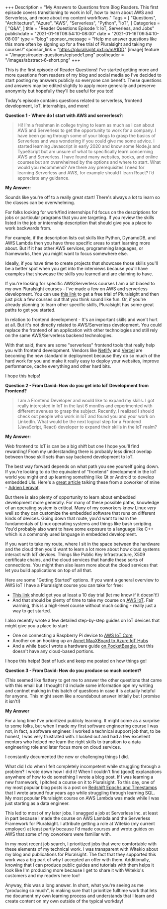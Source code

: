 +++
Description = "My Answers to Questions from Blog Readers. This first episode covers transitioning to work in IoT, how to learn about AWS and Serverless, and more about my content workflows."
Tags = [
  "Questions",
  "Architecture",
  "Azure",
  "AWS",
  "Serverless",
  "Python",
  "IoT",
]
Categories = [
  "Q&A",
]
title = "Reader Questions Episode 1: IoT, Serverless, and Jobs"
publishdate = "2021-01-16T09:54:10-08:00"
date = "2021-01-16T09:54:10-08:00"
type = "blog"
sponsor_message = "Help me answer questions like this more often by signing up for a free trial of Pluralsight and taking my courses!"
sponsor_link = "https://pluralsight.pxf.io/mA1DD"
[image]
    feature = "/images/reader-questions/episode1.png"
    postheader = "/images/abstract-6-short.png"
+++


This is the first episode of Reader Questions! I've started getting more and more questions from readers of my blog and social media so I've decided to start posting my answers publicly so everyone can benefit. These questions and answers may be edited slightly to apply more generally and preserve anonymity but hopefully they'll be useful for you too!

Today's episode contains questions related to serverless, frontend development, IoT, internships, and more!
<!--more-->

**Question 1 - Where do I start with AWS and serverless?**: 
  > Hi! I’m a freshman in college trying to learn as much as I can about AWS and Serverless to get the opportunity to work for a company. I have been going through some of your blogs to grasp the basics of Serverless and was wondering if you could give me some advice. I started learning Javascript in early 2020 and know some Node.js and TypeScript but am unsure of what to specifically learn concerning AWS and Serverless. I have found many websites, books, and online courses but am overwhelmed by the options and where to start. What would you recommend? Are there any prerequisites I need for learning Serverless and AWS, for example should I learn React? I’d appreciate any guidance.

**My Answer:**

Sounds like you're off to a really great start! There's always a lot to learn so the classes can be overwhelming.

For folks looking for work/find internships I'd focus on the descriptions for jobs or particular programs that you are targeting. If you review the skills listed in the job or internship description that should give you a place to work backwards from. 

For example, if the description lists out skills like Python, DynamoDB, and AWS Lambda then you have three specific areas to start learning more about. But if it has other AWS services, programming languages, or frameworks, then you might want to focus somewhere else.

Ideally, if you have time to create projects that showcase those skills you'll be a better spot when you get into the interviews because you'll have examples that showcase the skills you learned and are claiming to have.

If you're looking for specific AWS/Serverless courses I am a bit biased to my own Pluralsight courses - I've made a few on AWS and serverless development. You can use [this link](https://pluralsight.pxf.io/mA1DD) to get a free trial of Pluralsight and then just pick a few courses out that you think sound like fun. Or, if you're already planning to learn other specific skills, Pluralsight has some great paths to get you started.

In relation to frontend development - It's an important skills and won't hurt at all. But it's not directly related to AWS/Serverless development. You could replace the frontend of an application with other technologies and still rely on the same AWS/Serverless backend technologies.

With that said, there are some "serverless" frontend tools that really help you with frontend development. Vendors like [Netlify](https://www.netlify.com/) and [Vercel](https://vercel.com/) are becoming the new standard in deployment because they do so much of the hard work for you and make it really easy to deploy your websites, improve performance, cache everything and other hard bits.

I hope this helps!

**Question 2 - From David: How do you get into IoT Development from Frontend?**

  > I am a Frontend Developer and would like to expand my skills. I got really interested in IoT in the last 6 months and experimented with different avenues to grasp the subject. Recently, I realized I should check out people who work in IoT and found you and your work on LinkedIn. What would be the next logical step for a Frontend (JavaScript, React) developer to expand their skills in the IoT realm?

**My Answer:**

Web frontend to IoT is can be a big shift but one I hope you'll find rewarding! From my understanding there is probably less direct overlap between those skill sets than say backend development to IoT.

The best way forward depends on what path you see yourself going down. If you're looking to do the equivalent of "frontend" development in the IoT world you might end up learning something like Qt or Android to develop embedded UIs. Here's a [great article](https://witekio.com/blog/qt-or-android-whats-best-for-your-embedded-device/) talking these from a coworker of mine - [Adrien Leravat](https://www.linkedin.com/in/adrienleravat).

But there is also plenty of opportunity to learn about embedded development more generally. For many of these possible paths, knowledge of an operating system is critical. Many of my coworkers know Linux *very* well so they can customize the embedded software that runs on different kinds of devices. Going down that route, you'd want to learn the fundamentals of Linux operating systems and things like bash scripting. You'd probably also want to have some exposure to a language like C++ which is a commonly used language in embedded development.

If you want to take my route, where I sit in the space between the hardware and the cloud then you'd want to learn a lot more about how cloud systems interact with IoT devices. Things like Public Key Infrastructure, X509 certificate chains, and the cloud services that handle these sorts of connections. You might then also learn more about the cloud services that let you build applications on top of all that. 

Here are some "Getting Started" options. If you want a general overview to AWS IoT I have a Pluralsight course you can take for free:

- [This link](https://pluralsight.pxf.io/RW5Bb) should get you at least a 10 day trial (let me know if it doesn't!) 
- And that should be plenty of time to take my course on [AWS IoT](https://www.pluralsight.com/courses/aws-iot-big-picture). Fair warning, this is a high-level course without much coding - really just a way to get started.

I also recently wrote a few detailed step-by-step guides on IoT devices that might give you a place to start:

- One on connecting a Raspberry Pi device to [AWS IoT Core](
https://witekio.com/blog/connect-raspberry-pi-aws-iot/
)
- Another on an hooking up an [Avnet MaaXBoard to Azure IoT Hubs](https://witekio.com/blog/maaxboard-to-azure-iot/)
- And a while back I wrote a hardware guide [on PocketBeagle](https://www.fernandomc.com/posts/pocket-beagle-board-getting-started/), but this doesn't have any cloud-based portions.

I hope this helps! Best of luck and keep me posted on how things go!

**Question 3 - From David: How do you produce so much content?** 

(This seemed like flattery to get me to answer the other questions that came with this email but I thought I'd include some information opn my writing and contnet making in this batch of questions in case it is actually helpful for anyone. This might seem like a roundabout answer initially but I promise it isn't!)

**My Answer**

For a long time I've prioritized publicly learning. It might come as a surprise to some folks, but when I made my first software engineering course I was not, in fact, a software engineer. I worked a technical support job that, to be honest, I was very frustrated with. I lucked out and had a few excellent mentors who helped me learn the right skills to transition to a data engineering role and later focus more on cloud services.

I constantly documented the new or challenging things I did. 

What did I do when I felt completely incompetent while struggling through a problem? I wrote down how I did it! When I couldn't find (good) explanations anywhere of how to do something I wrote a blog post. If I was learning a new framework, I pitched a course on it to Pluralsight. To this day, one of my most popular blog posts is a post on [Redshift Epochs and Timestamps](https://www.fernandomc.com/posts/redshift-epochs-and-timestamps/) that I wrote around four years ago while struggling through learning SQL. My most popular Pluralsight course on AWS Lambda was made while I was just starting as a data engineer.

This led to most of my later jobs. I snagged a job at Serverless Inc. at least in part because I made the course on AWS Lambda and the Serverless Framework for Pluralsight. I attribute getting a role at Witekio (my current employer) at least partly because I'd made courses and wrote guides on AWS that some of my coworkers were familiar with.

In my most recent job search, I prioritized jobs that were comfortable with these elements of my technical work. I was transparent with Witekio about my blog and publications for Pluralsight. The fact that they supported this work was a big part of why I accepted an offer with them. Additionally, knowing that I can produce public guides and tutorials with them helps it look like I'm producing more because I get to share it with Witekio's customers and my readers here too!

Anyway, this was a long answer. In short, what you're seeing as me "producing so much", is making sure that I prioritize fulltime work that lets me document my own learning process and understands that I learn and create content on my own outside of the typical workday!
